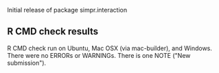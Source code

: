 Initial release of package simpr.interaction

## R CMD check results
R CMD check run on Ubuntu, Mac OSX (via mac-builder), and Windows. There were no ERRORs or WARNINGs. There is one NOTE ("New submission").
